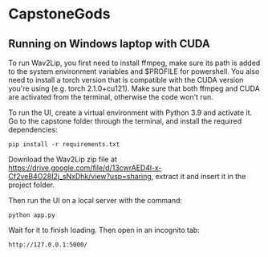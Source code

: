 # CapstoneGods
## Running on Windows laptop with CUDA
To run Wav2Lip, you first need to install ffmpeg, make sure its path is added to the system environment variables and $PROFILE for powershell.
You also need to install a torch version that is compatible with the CUDA version you're using (e.g. torch 2.1.0+cu121).
Make sure that both ffmpeg and CUDA are activated from the terminal, otherwise the code won't run.

To run the UI, create a virtual environment with Python 3.9 and activate it.
Go to the capstone folder through the terminal, and install the required dependencies:
```
pip install -r requirements.txt
```

Download the Wav2Lip zip file at https://drive.google.com/file/d/13cwrAED4l-x-Cf2veB4O28I2j_sNxDhk/view?usp=sharing,
extract it and insert it in the project folder.

Then run the UI on a local server with the command:
```
python app.py
```

Wait for it to finish loading. Then open in an incognito tab:
```
http://127.0.0.1:5000/
```

